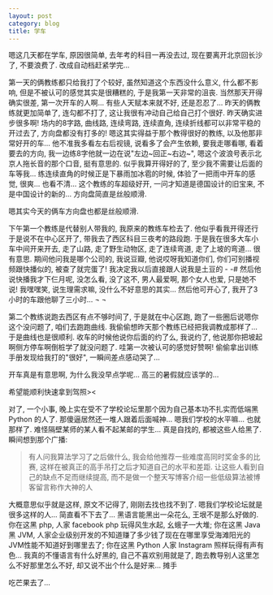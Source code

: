 ```yaml
---
layout: post
category: blog
title: 学车
---
```


嗯这几天都在学车, 原因很简单, 去年考的科目一再没去过, 现在要离开北京回长沙了, 不要浪费了. 改成自动档赶紧学完...

第一天的俩教练都只给我打了个较好, 虽然知道这个东西没什么意义, 什么都不影响, 但是不被认可的感觉其实是很糟糕的, 于是我第一天非常的沮丧. 当然那天开得确实很差, 第一次开车的人啊... 有些人天赋本来就不好, 还是忍忍了... 昨天的俩教练就更加简单了, 连勾都不打了, 这让我很有冲动自己给自己打个很好. 昨天确实进步很多啊! 场内的8字路, 曲线路, 连续弯路, 连续直角, 连续折线都可以非常平稳的开过去了, 方向盘都没有打多的! 嗯这其实得益于那个教得很好的教练, 以及他那非常好开的车... 他不准我多看左右后视镜, 说看多了会产生依赖, 要我走哪看哪, 看着要去的方向, 我一边练8字他就一边在说"左边~回正~右边~", 嗯这个波浪号表示北京人拖长音的那个口音, 挺有意思的. 似乎我算开得好的了, 至少我不需要让后面的车等我... 练连续直角的时候正是下暴雨加冰雹的时候, 体验了一把雨中开车的感觉, 很爽... 也看不清...
这个教练的车超级好开, 一问才知道是德国设计的旧宝来, 不是中国设计的新的... 方向盘简直是丝般顺滑.

嗯其实今天的俩车方向盘也都是丝般顺滑.

下午第一个教练是代替别人带我的, 我原来的教练车检去了. 他似乎看我开得还行于是说不在中心区开了, 带我去了西区科目三夜考的路段跑. 于是我在很多大车小车中间开来开去, 走了山路, 走了野生动物区, 走了连续弯道, 走了上坡的弯道... 很有意思. 期间他问我是哪个公司的, 我说豆瓣, 他说哎呀我知道你们, 你们可别播视频跟快播似的, 被查了就完蛋了! 我决定我以后直接跟人说我是土豆的  - -#  然后他说快播我才下仨月呢, 没怎么看, 没了这不, 男人最爱啊, 那个女人也爱, 只是她不说! 我嘿嘿笑, 说生理需求嘛, 没什么不好意思的其实... 然后他可开心了, 我开了3小时的车跟他聊了三小时... ¬ ¬

第二个教练说跑去西区有点不够时间了, 于是就在中心区跑, 跑了一些圈后说嗯你这个没问题了, 咱们去跑跑曲线. 我偷偷想昨天那个教练已经把我调教成那样了... 于是曲线也是很顺利. 收车的时候他说你后面的约了么, 我说约了, 他说那你把坡起啊侧方停车啊倒桩学了就没问题了. 哇第一次被认可的感觉好赞啊! 偷偷拿出训练手册发现给我打的"很好", 一瞬间差点感动哭了...

开车真是有意思啊, 为什么我没早点学呢... 高三的暑假就应该学的...

希望能顺利快速拿到驾照><

对了, 一个小事, 晚上实在受不了学校论坛里那个因为自己基本功不扎实而低端黑 Python 的人了. 那傻逼居然还一堆人跟着后面喊神... 嗯我们学校的水平嘛... 也就那样了. 难怪隔壁某师的某人看不起某邮的学生... 真是自找的, 都被这些人给黑了. 瞬间想到那个广播:

> 有人问我算法学习了之后做什么, 我会给他推荐一些难度高同时奖金多的比赛, 这样在被真正的高手吊打之后才知道自己的水平和差距. 让这些人看到自己的缺点不足而继续提高, 而不是做一个整天写博客介绍一些低级算法被博客留言称作大神的人

大概意思似乎就是这样, 原文不记得了, 刚刚去找也找不到了. 嗯我们学校论坛就是很多这样的人... 简直看不下去了...
黑语言能黑出一朵花么, 王垠不是那么好做的. 你在这黑 php, 人家 facebook php 玩得风生水起, 幺蛾子一大堆; 你在这黑 Java 黑 JVM, 人家企业级别开发的不知道赚了多少钱了现在在哪里享受海滩阳光的JVM性能不知道好到哪里去了; 你在这黑 Python 人家 Instagram 照样玩得有声有色... 我真的不懂语言有什么好黑的, 自己不喜欢别用就是了, 跑去教导别人这里怎么不好那里怎么不好, 却又说不出个什么是好来... 摊手

吃芒果去了...
